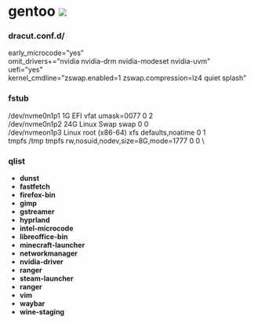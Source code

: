 # gentoo [![](https://img.shields.io/badge/version-0.0.1-green.svg)]()

### dracut.conf.d/
early_microcode="yes" \
omit_drivers+="nvidia nvidia-drm nvidia-modeset nvidia-uvm" \
uefi="yes" \
kernel_cmdline="zswap.enabled=1 zswap.compression=lz4 quiet splash"

### fstub
/dev/nvme0n1p1 1G EFI vfat umask=0077 0 2 \
/dev/nvme0n1p2 24G Linux Swap swap 0 0 \
/dev/nvmeon1p3 Linux root (x86-64) xfs defaults,noatime 0 1 \
tmpfs /tmp tmpfs rw,nosuid,nodev,size=8G,mode=1777 0 0 \

### qlist
- __dunst__
- __fastfetch__
- __firefox-bin__
- __gimp__
- __gstreamer__
- __hyprland__
- __intel-microcode__
- __libreoffice-bin__
- __minecraft-launcher__
- __networkmanager__
- __nvidia-driver__
- __ranger__
- __steam-launcher__
- __ranger__
- __vim__
- __waybar__
- __wine-staging__
